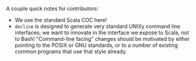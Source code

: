 A couple quick notes for contributors:
-   We use the standard Scala COC here!
-   `decline` is designed to generate very standard UNIXy command line interfaces;
    we want to innovate in the interface we expose to Scala, not to Bash!
    "Command-line facing" changes should be motivated by either pointing to the POSIX or GNU standards,
    or to a number of existing common programs that use that style already.
    
